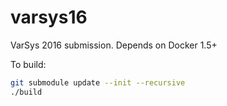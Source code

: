 # varsys16

VarSys 2016 submission. Depends on Docker 1.5+

To build:

```bash
git submodule update --init --recursive
./build
```
